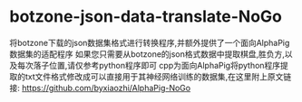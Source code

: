 # botzone-json-data-translate-NoGo
将botzone下载的json数据集格式进行转换程序,并额外提供了一个面向AlphaPig数据集的适配程序
如果您只需要从botzone的json格式数据中提取棋盘,胜负方,以及每次落子位置,请仅参考python程序即可
cpp为面向AlphaPig将python程序提取的txt文件格式修改成可以直接用于其神经网络训练的数据集,在这里附上原文链接:
https://github.com/byxiaozhi/AlphaPig-NoGo
